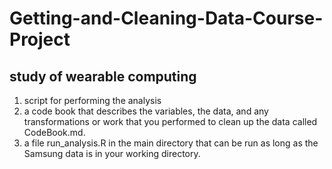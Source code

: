 # Getting-and-Cleaning-Data-Course-Project
## study of wearable computing  
1) script for performing the analysis  
2) a code book that describes the variables, the data, and any transformations or work that you performed to clean up the data called CodeBook.md.  
3) a file run_analysis.R in the main directory that can be run as long as the Samsung data is in your working directory. 
